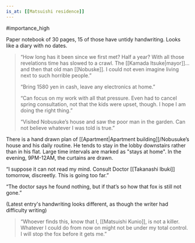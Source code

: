 ```yaml
---
is_at: [[Matsuishi residence]]
---
```

#importance_high 

Paper notebook of 30 pages, 15 of those have untidy handwriting. Looks like a diary with no dates.

> “How long has it been since we first met? Half a year? With all those revelations time has slowed to a crawl. The [[Kamada Itsuke|mayor]]… and then that old man [[Nobuske]]. I could not even imagine living next to such horrible people.”
> 
> “Bring 1580 yen in cash, leave any electronics at home.”
> 
> “Can focus on my work with all that pressure. Even had to cancel spring consultation, not that the kids were upset, though. I hope I am doing the right thing.”
>
> “Visited Nobusuke’s house and saw the poor man in the garden. Can not believe whatever I was told is true.”

There is a hand drawn plan of [[Apartment|Apartment building]]/Nobusuke’s house and his daily routine. He tends to stay in the lobby downstairs rather than in his flat. Large time intervals are marked as "stays at home". In the evening, 9PM-12AM, the curtains are drawn.

>
“I suppose it can not read my mind. Consult Doctor [[Takanashi Ibuki]] tomorrow, discreetly. This is going too far.”
>
“The doctor says he found nothing, but if that’s so how that fox is still not gone.”

(Latest entry's handwriting looks different, as though the writer had difficulty writing)
>“Whoever finds this, know that I, [[Matsuishi Kunio]], is not a killer. Whatever I could do from now on might not be under my total control. I will stop the fox before it gets me.”

